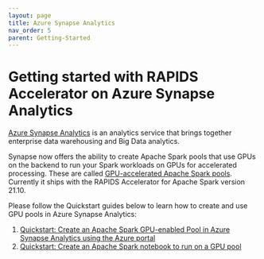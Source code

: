 ```yaml
---
layout: page
title: Azure Synapse Analytics
nav_order: 5
parent: Getting-Started
---
```

# Getting started with RAPIDS Accelerator on Azure Synapse Analytics
 [Azure Synapse Analytics](https://docs.microsoft.com/en-us/azure/synapse-analytics/) is an analytics service that brings
 together enterprise data warehousing and Big Data analytics.

Synapse now offers the ability to create Apache Spark pools that use GPUs on the backend to run your Spark workloads on 
GPUs for accelerated processing. These are called 
[GPU-accelerated Apache Spark pools](https://docs.microsoft.com/en-us/azure/synapse-analytics/spark/apache-spark-gpu-concept).
Currently it ships with the RAPIDS Accelerator for Apache Spark version 21.10.

Please follow the Quickstart guides below to learn how to create and use GPU pools in Azure Synapse Analytics:
1. [Quickstart: Create an Apache Spark GPU-enabled Pool in Azure Synapse Analytics using the Azure portal](https://docs.microsoft.com/en-us/azure/synapse-analytics/quickstart-create-apache-gpu-pool-portal)
2. [Quickstart: Create an Apache Spark notebook to run on a GPU pool](https://docs.microsoft.com/en-us/azure/synapse-analytics/spark/apache-spark-rapids-gpu)

